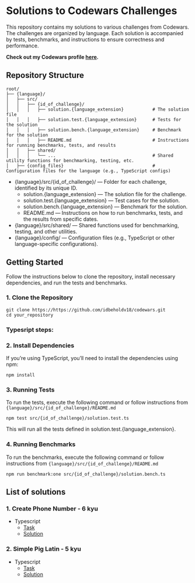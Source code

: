 # Solutions to Codewars Challenges

This repository contains my solutions to various challenges from Codewars. The challenges are organized by language.
Each solution is accompanied by tests, benchmarks, and instructions to ensure correctness and performance.

**Check out my Codewars profile [here](https://www.codewars.com/users/idbeholdv18/).**

## Repository Structure

```
root/
├── {language}/
│   ├── src/
│   │   ├── {id_of_challenge}/
│   │   │   ├── solution.{language_extension}           # The solution file
│   │   │   ├── solution.test.{language_extension}      # Tests for the solution
│   │   │   ├── solution.bench.{language_extension}     # Benchmark for the solution
│   │   │   ├── README.md                               # Instructions for running benchmarks, tests, and results
│   │   ├── shared/
│   │   │   └── ...                                     # Shared utility functions for benchmarking, testing, etc.
│   ├── {config_files}                                  # Configuration files for the language (e.g., TypeScript configs)
```

- {language}/src/{id_of_challenge}/ — Folder for each challenge, identified by its unique ID.
    - solution.{language_extension} — The solution file for the challenge.
    - solution.test.{language_extension} — Test cases for the solution.
    - solution.bench.{language_extension} — Benchmark for the solution.
    - README.md — Instructions on how to run benchmarks, tests, and the results from specific dates.
- {language}/src/shared/ — Shared functions used for benchmarking, testing, and other utilities.
- {language}/config/ — Configuration files (e.g., TypeScript or other language-specific configurations).

## Getting Started

Follow the instructions below to clone the repository, install necessary dependencies, and run the tests and benchmarks.

### 1. Clone the Repository

```
git clone https://https://github.com/idbeholdv18/codewars.git
cd your_repository
```

### Typesript steps:

### 2. Install Dependencies

If you’re using TypeScript, you’ll need to install the dependencies using npm:

```
npm install
```

### 3. Running Tests

To run the tests, execute the following command or follow instructions from `{language}/src/{id_of_challenge}/README.md`

```
npm test src/{id_of_challenge}/solution.test.ts
```

This will run all the tests defined in solution.test.{language_extension}.

### 4. Running Benchmarks

To run the benchmarks, execute the following command or follow instructions from
`{language}/src/{id_of_challenge}/README.md`

```
npm run benchmark:one src/{id_of_challenge}/solution.bench.ts
```

## List of solutions

### 1. Create Phone Number - 6 kyu

- Typescript
    - [Task](https://www.codewars.com/kata/525f50e3b73515a6db000b83/train/typescript)
    - [Solution](https://github.com/idbeholdv18/codewars/tree/master/typescript/src/525f50e3b73515a6db000b83)

### 2. Simple Pig Latin - 5 kyu

- Typescript
    - [Task](https://www.codewars.com/kata/520b9d2ad5c005041100000f/train/typescript)
    - [Solution](https://github.com/idbeholdv18/codewars/tree/master/typescript/src/520b9d2ad5c005041100000f)